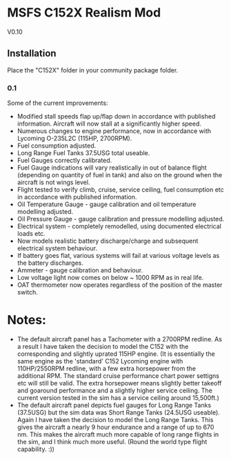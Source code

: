 # MSFS C152X Realism Mod
V0.10


## Installation
Place the "C152X" folder in your community package folder.

### 0.1
Some of the current improvements:
- Modified stall speeds flap up/flap down in accordance with published information.  Aircraft will now stall at a significantly higher speed.
- Numerous changes to engine performance, now in accordance with Lycoming O-235L2C (115HP, 2700RPM).
- Fuel consumption adjusted.
- Long Range Fuel Tanks 37.5USG total useable.
- Fuel Gauges correctly calibrated.
- Fuel Gauge indications will vary realistically in out of balance flight (depending on quantity of fuel in tank) and also on the ground when the aircraft is not wings level.
- Flight tested to verify climb, cruise, service ceiling, fuel consumption etc in accordance with published information.
- Oil Temperature Gauge - gauge calibration and oil temperature modelling adjusted.
- Oil Pressure Gauge - gauge calibration and pressure modelling adjusted.
- Electrical system - completely remodelled, using documented electrical loads etc.
- Now models realistic battery discharge/charge and subsequent electrical system behaviour. 
- If battery goes flat, various systems will fail at various voltage levels as the battery discharges.
- Ammeter - gauge calibration and behaviour.
- Low voltage light now comes on below ~ 1000 RPM as in real life.
- OAT thermometer now operates regardless of the position of the master switch.

# Notes:  
 - The default aircraft panel has a Tachometer with a 2700RPM redline.  As a result I have taken the decision to model the C152 with the corresponding and slightly uprated 115HP engine.  (It is essentially the same engine as the 'standard' C152 Lycoming engine with 110HP/2550RPM redline, with a few extra horsepower from the additional RPM.  The standard cruise performance chart power settigns etc will still be valid. The extra horsepower means slightly better takeoff and goaround performance and a slightly higher service ceiling.  The current version tested in the sim has a service ceiling around 15,500ft.)
 - The default aircraft panel depicts fuel gauges for Long Range Tanks (37.5USG) but the sim data was Short Range Tanks (24.5USG useable). Again I have taken the decision to model the Long Range Tanks.  This gives the aircraft a nearly 9 hour endurance and a range of up to 670 nm.  This makes the aircraft much more capable of long range flights in the sim, and I think much more useful.  (Round the world type flight capability. :))  
